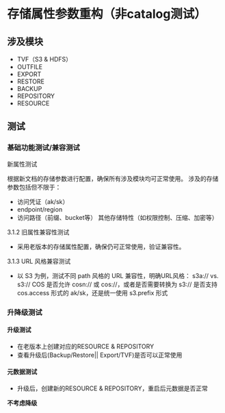 # 存储属性参数重构（非catalog测试）
## 涉及模块
- TVF（S3 & HDFS）
- OUTFILE
- EXPORT
- RESTORE
- BACKUP
- REPOSITORY
- RESOURCE

## 测试

### 基础功能测试/兼容测试
新属性测试

根据新文档的存储参数进行配置，确保所有涉及模块均可正常使用。
涉及的存储参数包括但不限于：
- 访问凭证（ak/sk）
- endpoint/region
- 访问路径（前缀、bucket等）
其他存储特性（如权限控制、压缩、加密等）

3.1.2 旧属性兼容性测试
- 采用老版本的存储属性配置，确保仍可正常使用，验证兼容性。

3.1.3 URL 风格兼容测试
- 以 S3 为例，测试不同 path 风格的 URL 兼容性，明确URL风格： s3a:// vs. s3:// COS 是否允许 cosn:// 或 cos://，或者是否需要转换为 s3:// 是否支持 cos.access 形式的 ak/sk，还是统一使用 s3.prefix 形式

### 升降级测试

#### 升级测试
- 在老版本上创建对应的RESOURCE & REPOSITORY 
- 查看升级后(Backup/Restore|| Export/TVF)是否可以正常使用

#### 元数据测试
- 升级后，创建新的RESOURCE & REPOSITORY，重启后元数据是否正常

**不考虑降级**
